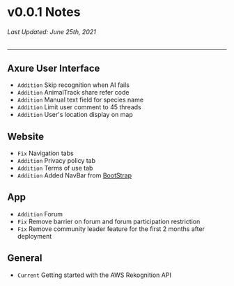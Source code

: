 # v0.0.1 Notes
###### Last Updated: June 25th, 2021
---
## Axure User Interface
- `Addition` Skip recognition when AI fails
- `Addition` AnimalTrack share refer code
- `Addition` Manual text field for species name
- `Addition` Limit user comment to 45 threads
- `Addition` User's location display on map

## Website
- `Fix` Navigation tabs
- `Addition` Privacy policy tab
- `Addition` Terms of use tab
- `Addition` Added NavBar from [BootStrap]

## App
- `Addition` Forum
- `Fix` Remove barrier on forum and forum participation restriction
- `Fix` Remove community leader feature for the first 2 months after deployment

## General
- `Current` Getting started with the AWS Rekognition API

[BootStrap]: https://getbootstrap.com/docs/5.0/components/navbar/

